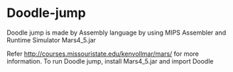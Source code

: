 # Doodle-jump

Doodle jump is made by Assembly language by using MIPS Assembler and Runtime Simulator Mars4_5.jar

Refer http://courses.missouristate.edu/kenvollmar/mars/ for more information.
To run Doodle jump, install Mars4_5.jar and import Doodle

